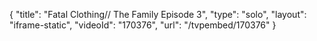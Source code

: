{
    "title": "Fatal Clothing\/\/ The Family Episode 3",
    "type": "solo",
    "layout": "iframe-static",
    "videoId": "170376",
    "url": "\/tvpembed\/170376"
}
